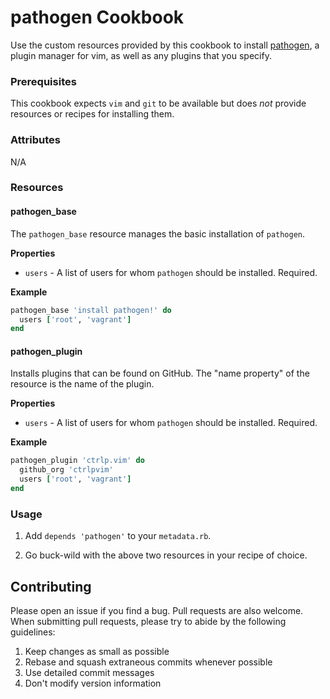 # pathogen Cookbook

Use the custom resources provided by this cookbook to install [pathogen](https://github.com/tpope/vim-pathogen), a plugin manager for vim, as well as any plugins that you specify.

### Prerequisites

This cookbook expects `vim` and `git` to be available but does *not* provide resources or recipes for installing them.

### Attributes

N/A

### Resources

#### pathogen_base
The `pathogen_base` resource manages the basic installation of `pathogen`.

**Properties**
- `users` - A list of users for whom `pathogen` should be installed. Required.

**Example**
```ruby
pathogen_base 'install pathogen!' do 
  users ['root', 'vagrant']
end
```

#### pathogen_plugin
Installs plugins that can be found on GitHub. The "name property" of the resource is the name of the plugin. 

**Properties**
- `users` - A list of users for whom `pathogen` should be installed. Required.

**Example**
```ruby
pathogen_plugin 'ctrlp.vim' do
  github_org 'ctrlpvim'
  users ['root', 'vagrant']
end
```

### Usage

1. Add `depends 'pathogen'` to your `metadata.rb`.

2. Go buck-wild with the above two resources in your recipe of choice.

## Contributing

Please open an issue if you find a bug. Pull requests are also welcome. When submitting pull requests, please try to abide by the following guidelines:

1. Keep changes as small as possible
2. Rebase and squash extraneous commits whenever possible
3. Use detailed commit messages
4. Don't modify version information
